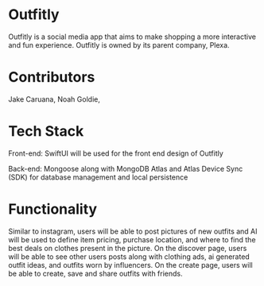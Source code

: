 # Outfitly
Outfitly is a social media app that aims to make shopping a more interactive and fun experience. Outfitly is owned by its parent company, Plexa.

# Contributors
Jake Caruana, Noah Goldie, 

# Tech Stack
Front-end: SwiftUI will be used for the front end design of Outfitly

Back-end: Mongoose along with MongoDB Atlas and Atlas Device Sync (SDK) for database management and local persistence

# Functionality
Similar to instagram, users will be able to post pictures of new outfits and AI will be used to define item pricing, purchase location, and where to find the best deals on clothes present in the picture.
On the discover page, users will be able to see other users posts along with clothing ads, ai generated outfit ideas, and outfits worn by influencers.
On the create page, users will be able to create, save and share outfits with friends.
